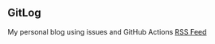 ## GitLog
My personal blog using issues and GitHub Actions
[RSS Feed](https://raw.githubusercontent.com/bxb100/gitlog-demo/master/feed.xml)